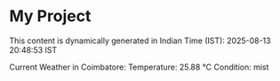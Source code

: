 # My Project

This content is dynamically generated in Indian Time (IST): 2025-08-13 20:48:53 IST


Current Weather in Coimbatore:
Temperature: 25.88 °C
Condition: mist
